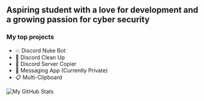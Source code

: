 ## Aspiring student with a love for development and a growing passion for cyber security

### My top projects
- 💥 Discord Nuke Bot
- 🧹 Discord Clean Up
- 📎 Discord Server Copier
- 💬 Messaging App (Currently Private)
- 📋 Multi-Clipboard

<img alt="My GitHub Stats" src="https://github-readme-stats.vercel.app/api?username=Tyclonie&show_icons=true&hide_border=true&theme=merko" />

